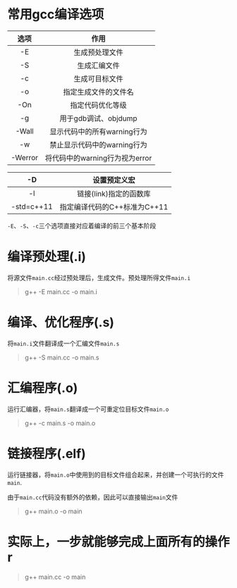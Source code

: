 # 常用gcc编译选项

|  选项   |              作用              |
| :-----: | :----------------------------: |
|   -E    |         生成预处理文件         |
|   -S    |          生成汇编文件          |
|   -c    |         生成可目标文件         |
|   -o    |      指定生成文件的文件名      |
|   -On   |        指定代码优化等级        |
|   -g    |      用于gdb调试、objdump      |
|  -Wall  |  显示代码中的所有warning行为   |
|   -w    |  禁止显示代码中的warning行为   |
| -Werror | 将代码中的warning行为视为error |

|     -D     |         设置预定义宏         |
| :--------: | :--------------------------: |
|     -l     |    链接(link)指定的函数库    |
| -std=c++11 | 指定编译代码的C++标准为C++11 |

`-E`、`-S`、`-c`三个选项直接对应着编译的前三个基本阶段

# 编译预处理(.i)

将源文件`main.cc`经过预处理后，生成文件。预处理所得文件`main.i`

> g++ -E main.cc -o main.i

# 编译、优化程序(.s)

将`main.i`文件翻译成一个汇编文件`main.s`

> g++ -S main.cc -o main.s

# 汇编程序(.o)

运行汇编器，将`main.s`翻译成一个可重定位目标文件`main.o`

> g++ -c main.s -o main.o

# 链接程序(.elf)

运行链接器，将`main.o`中使用到的目标文件组合起来，并创建一个可执行的文件`main`.

由于`main.cc`代码没有额外的依赖，因此可以直接输出`main`文件

> g++ main.o -o main

# 实际上，一步就能够完成上面所有的操作r

> g++ main.cc -o main

